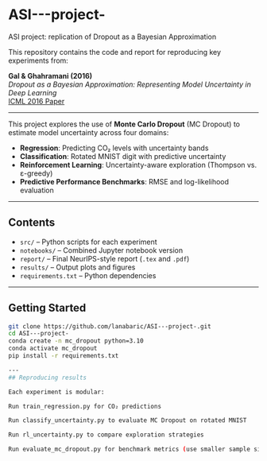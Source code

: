# ASI---project-
ASI project: replication of Dropout as a Bayesian Approximation

This repository contains the code and report for reproducing key experiments from:

**Gal & Ghahramani (2016)**  
*Dropout as a Bayesian Approximation: Representing Model Uncertainty in Deep Learning*  
[ICML 2016 Paper](https://arxiv.org/abs/1506.02142)

---
This project explores the use of **Monte Carlo Dropout** (MC Dropout) to estimate model uncertainty across four domains:

- **Regression**: Predicting CO₂ levels with uncertainty bands
- **Classification**: Rotated MNIST digit with predictive uncertainty
- **Reinforcement Learning**: Uncertainty-aware exploration (Thompson vs. ε-greedy)
- **Predictive Performance Benchmarks**: RMSE and log-likelihood evaluation

---

## Contents

- `src/` – Python scripts for each experiment
- `notebooks/` – Combined Jupyter notebook version
- `report/` – Final NeurIPS-style report (`.tex` and `.pdf`)
- `results/` – Output plots and figures
- `requirements.txt` – Python dependencies

---

## Getting Started

```bash
git clone https://github.com/lanabaric/ASI---project-.git
cd ASI---project-
conda create -n mc_dropout python=3.10
conda activate mc_dropout
pip install -r requirements.txt

---
## Reproducing results

Each experiment is modular:

Run train_regression.py for CO₂ predictions

Run classify_uncertainty.py to evaluate MC Dropout on rotated MNIST

Run rl_uncertainty.py to compare exploration strategies

Run evaluate_mc_dropout.py for benchmark metrics (use smaller sample sizes if slow)
